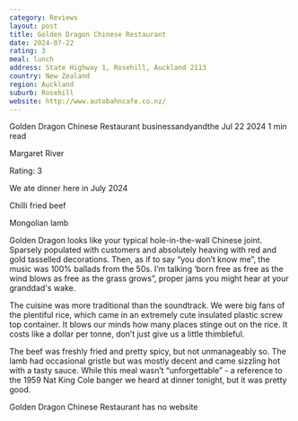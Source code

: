 ```yaml
---
category: Reviews
layout: post
title: Golden Dragon Chinese Restaurant
date: 2024-07-22
rating: 3
meal: lunch
address: State Highway 1, Rosehill, Auckland 2113
country: New Zealand
region: Auckland
suburb: Rosehill
website: http://www.autobahncafe.co.nz/
---
```


Golden Dragon Chinese Restaurant
businessandyandthe
Jul 22 2024
1 min read


Margaret River 

Rating: 3 

We ate dinner here in July 2024 

Chilli fried beef 

Mongolian lamb

Golden Dragon looks like your typical hole-in-the-wall Chinese joint. Sparsely populated with customers and absolutely heaving with red and gold tasselled decorations. Then, as if to say “you don’t know me”, the music was 100% ballads from the 50s. I’m talking ‘born free as free as the wind blows as free as the grass grows”, proper jams you might hear at your granddad's wake. 

The cuisine was more traditional than the soundtrack. We were big fans of the plentiful rice, which came in an extremely cute insulated plastic screw top container. It blows our minds how many places stinge out on the rice. It costs like a dollar per tonne, don’t just give us a little thimbleful. 

The beef was freshly fried and pretty spicy, but not unmanageably so. The lamb had occasional gristle but was mostly decent and came sizzling hot with a tasty sauce. While this meal wasn’t “unforgettable” - a reference to the 1959 Nat King Cole banger we heard at dinner tonight, but it was pretty good. 

Golden Dragon Chinese Restaurant has no website
